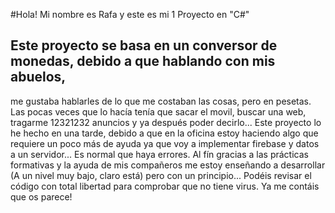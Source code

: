 #Hola! Mi nombre es Rafa y este es mi 1 Proyecto en "C#"

## Este proyecto se basa en un conversor de monedas, debido a que hablando con mis abuelos, 
me gustaba hablarles de lo que me costaban las cosas, pero en pesetas. 
Las pocas veces que lo hacía tenía que sacar el movil, buscar una web,  tragarme 12321232 anuncios y ya después poder decirlo... 
Este proyecto lo he hecho en una tarde, debido a que en la oficina estoy haciendo algo que requiere un poco más de ayuda ya que voy a implementar firebase y datos a un servidor... 
Es normal que haya errores. Al fín gracias a las prácticas formativas y la ayuda de mis compañeros me estoy enseñando a desarrollar 
(A un nivel muy bajo, claro está) pero con un principio... 
Podéis revisar el código con total libertad para comprobar que no tiene virus. 
Ya me contáis que os parece!
